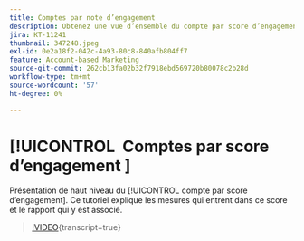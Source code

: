 ```yaml
---
title: Comptes par note d’engagement
description: Obtenez une vue d’ensemble du compte par score d’engagement. Découvrez les mesures incluses dans ce score et le rapport qui y est associé.
jira: KT-11241
thumbnail: 347248.jpeg
exl-id: 0e2a18f2-042c-4a93-80c8-840afb804ff7
feature: Account-based Marketing
source-git-commit: 262cb13fa02b32f7918ebd569720b80078c2b28d
workflow-type: tm+mt
source-wordcount: '57'
ht-degree: 0%

---
```


# [!UICONTROL &#x200B; Comptes par score d’engagement &#x200B;]

Présentation de haut niveau du [!UICONTROL compte par score d’engagement].  Ce tutoriel explique les mesures qui entrent dans ce score et le rapport qui y est associé.

>[!VIDEO](https://video.tv.adobe.com/v/3432133/?learn=on&captions=fre_fr){transcript=true}
